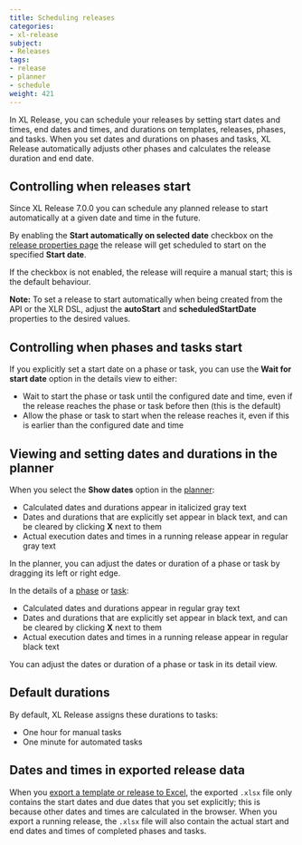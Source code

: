 ```yaml
---
title: Scheduling releases
categories:
- xl-release
subject:
- Releases
tags:
- release
- planner
- schedule
weight: 421
---
```


In XL Release, you can schedule your releases by setting start dates and times, end dates and times, and durations on templates, releases, phases, and tasks. When you set dates and durations on phases and tasks, XL Release automatically adjusts other phases and calculates the release duration and end date.

## Controlling when releases start

Since XL Release 7.0.0 you can schedule any planned release to start automatically at a given date and time in the future.

By enabling the **Start automatically on selected date** checkbox on the [release properties page](/xl-release/how-to/configure-release-properties.html) the release will get scheduled to start on the specified **Start date**.

If the checkbox is not enabled, the release will require a manual start; this is the default behaviour.

**Note:** To set a release to start automatically when being created from the API or the XLR DSL, adjust the **autoStart** and **scheduledStartDate** properties to the desired values.

## Controlling when phases and tasks start

If you explicitly set a start date on a phase or task, you can use the **Wait for start date** option in the details view to either:

* Wait to start the phase or task until the configured date and time, even if the release reaches the phase or task before then (this is the default)
* Allow the phase or task to start when the release reaches it, even if this is earlier than the configured date and time

## Viewing and setting dates and durations in the planner

When you select the **Show dates** option in the [planner](/xl-release/how-to/using-the-xl-release-planner.html):

* Calculated dates and durations appear in italicized gray text
* Dates and durations that are explicitly set appear in black text, and can be cleared by clicking **X** next to them
* Actual execution dates and times in a running release appear in regular gray text

In the planner, you can adjust the dates or duration of a phase or task by dragging its left or right edge.

In the details of a [phase](/xl-release/how-to/add-a-phase-to-a-release-or-template.html) or [task](/xl-release/how-to/add-a-task-to-a-phase.html):

* Calculated dates and durations appear in regular gray text
* Dates and durations that are explicitly set appear in black text, and can be cleared by clicking **X** next to them
* Actual execution dates and times in a running release appear in regular black text

You can adjust the dates or duration of a phase or task in its detail view.

## Default durations

By default, XL Release assigns these durations to tasks:

* One hour for manual tasks
* One minute for automated tasks

## Dates and times in exported release data

When you [export a template or release to Excel](/xl-release/how-to/using-the-release-flow-editor.html), the exported `.xlsx` file only contains the start dates and due dates that you set explicitly; this is because other dates and times are calculated in the browser. When you export a running release, the `.xlsx` file will also contain the actual start and end dates and times of completed phases and tasks.

